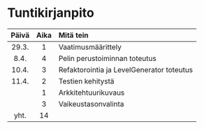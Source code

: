 # Tuntikirjanpito
| Päivä | Aika | Mitä tein  |
| :-: | :-: | :- |
| 29.3. | 1 | Vaatimusmäärittely |
| 8.4. | 4 | Pelin perustoiminnan toteutus |
| 10.4. | 3 | Refaktorointia ja LevelGenerator toteutus |
| 11.4. | 2 | Testien kehitystä |
|  | 1 | Arkkitehtuurikuvaus |
|  | 3 | Vaikeustasonvalinta |
| yht. | 14 | |
